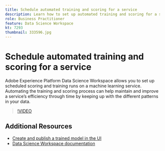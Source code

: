 ```yaml
---
title: Schedule automated training and scoring for a service
description: Learn how to set up automated training and scoring for a service in Data Science Workspace.
role: Business Practitioner
feature: Data Science Workspace
kt: 7293
thumbnail: 333596.jpg
---
```


# Schedule automated training and scoring for a service

Adobe Experience Platform Data Science Workspace allows you to set up scheduled scoring and training runs on a machine learning service. Automating the training and scoring process can help maintain and improve a service’s efficiency through time by keeping up with the different patterns in your data.

>[!VIDEO](https://video.tv.adobe.com/v/333596)

## Additional Resources

* [Create and publish a trained model in the UI](create-model-ui.md)
* [Data Science Workspace documentation](https://experienceleague.adobe.com/docs/experience-platform/data-science-workspace/models-recipes/schedule-models-ui.html?lang=en)